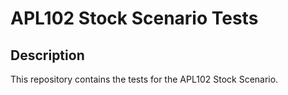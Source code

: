 # APL102 Stock Scenario Tests

## Description

This repository contains the tests for the APL102 Stock Scenario.
